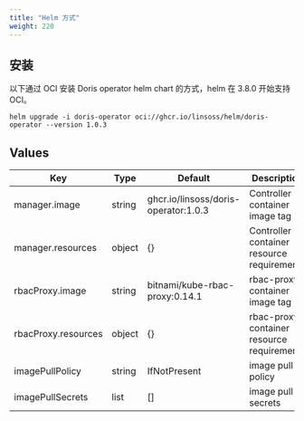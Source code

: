 ```yaml
---
title: "Helm 方式"
weight: 220
---
```


## 安装

以下通过 OCI 安装 Doris operator helm chart 的方式，helm 在 3.8.0 开始支持 OCI。

```shell
helm upgrade -i doris-operator oci://ghcr.io/linsoss/helm/doris-operator --version 1.0.3
```

## Values

| **Key**             | **Type** | **Default**                          | **Description**                            |
|---------------------|----------|--------------------------------------|--------------------------------------------|
| manager.image       | string   | ghcr.io/linsoss/doris-operator:1.0.3 | Controller container image tag             |
| manager.resources   | object   | {}                                   | Controller container resource requirement  |
| rbacProxy.image     | string   | bitnami/kube-rbac-proxy:0.14.1       | rbac-proxy container image tag             |
| rbacProxy.resources | object   | {}                                   | rbac-proxy container resource requirements |
| imagePullPolicy     | string   | IfNotPresent                         | image pull policy                          |
| imagePullSecrets    | list     | []                                   | image pull secrets                         |

